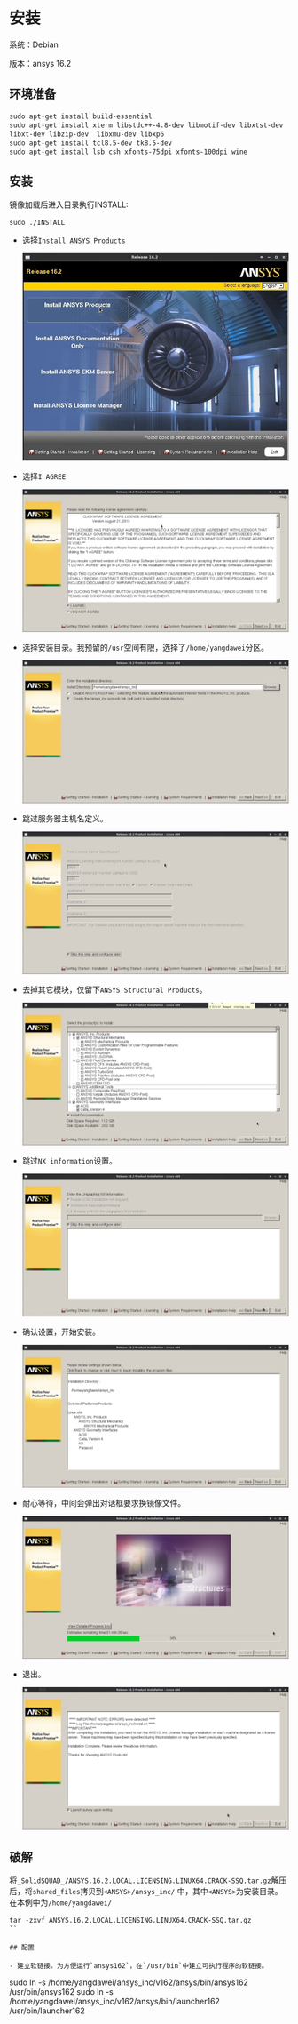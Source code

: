# 安装

系统：Debian

版本：ansys 16.2

## 环境准备

```
sudo apt-get install build-essential
sudo apt-get install xterm libstdc++-4.8-dev libmotif-dev libxtst-dev  libxt-dev libzip-dev  libxmu-dev libxp6
sudo apt-get install tcl8.5-dev tk8.5-dev
sudo apt-get install lsb csh xfonts-75dpi xfonts-100dpi wine
```

## 安装

镜像加载后进入目录执行INSTALL:

```
sudo ./INSTALL
```

- 选择`Install ANSYS Products`

  ![](./snap1.jpg)

- 选择`I AGREE`

  ![](./snap2.jpg)

- 选择安装目录。我预留的`/usr`空间有限，选择了`/home/yangdawei`分区。

  ![](./snap3.jpg)

- 跳过服务器主机名定义。

  ![](./snap4.jpg)

- 去掉其它模块，仅留下`ANSYS Structural Products`。

  ![](./snap5.jpg)

- 跳过`NX information`设置。

  ![](./snap6.jpg)

- 确认设置，开始安装。

  ![](./snap7.jpg)

- 耐心等待，中间会弹出对话框要求换镜像文件。

  ![](./snap8.jpg)

- 退出。

  ![](./snap9.jpg)

## 破解

将`_SolidSQUAD_/ANSYS.16.2.LOCAL.LICENSING.LINUX64.CRACK-SSQ.tar.gz`解压后，将`shared_files`拷贝到`<ANSYS>/ansys_inc/` 中，其中`<ANSYS>`为安装目录。在本例中为`/home/yangdawei/`
```
tar -zxvf ANSYS.16.2.LOCAL.LICENSING.LINUX64.CRACK-SSQ.tar.gz 
``

## 配置

- 建立软链接。为方便运行`ansys162`，在`/usr/bin`中建立可执行程序的软链接。

```
sudo ln -s /home/yangdawei/ansys_inc/v162/ansys/bin/ansys162 /usr/bin/ansys162
sudo ln -s /home/yangdawei/ansys_inc/v162/ansys/bin/launcher162 /usr/bin/launcher162
```
